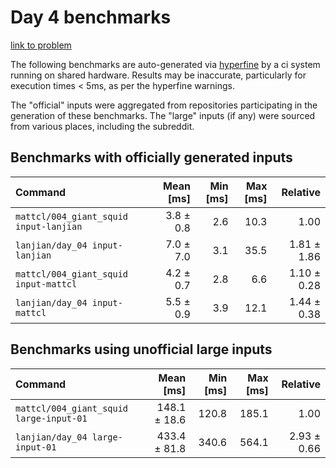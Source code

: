 # Day 4 benchmarks

[link to problem](http://adventofcode.com/2021/day/4)

The following benchmarks are auto-generated via [hyperfine](https://github.com/sharkdp/hyperfine) by a ci system running on shared hardware. Results may be inaccurate, particularly for execution times < 5ms, as per the hyperfine warnings.

The "official" inputs were aggregated from repositories participating in the generation of these benchmarks. The "large" inputs (if any) were sourced from various places, including the subreddit.

## Benchmarks with officially generated inputs
| Command | Mean [ms] | Min [ms] | Max [ms] | Relative |
|:---|---:|---:|---:|---:|
| `mattcl/004_giant_squid input-lanjian` | 3.8 ± 0.8 | 2.6 | 10.3 | 1.00 |
| `lanjian/day_04 input-lanjian` | 7.0 ± 7.0 | 3.1 | 35.5 | 1.81 ± 1.86 |
| `mattcl/004_giant_squid input-mattcl` | 4.2 ± 0.7 | 2.8 | 6.6 | 1.10 ± 0.28 |
| `lanjian/day_04 input-mattcl` | 5.5 ± 0.9 | 3.9 | 12.1 | 1.44 ± 0.38 |
## Benchmarks using unofficial large inputs
| Command | Mean [ms] | Min [ms] | Max [ms] | Relative |
|:---|---:|---:|---:|---:|
| `mattcl/004_giant_squid large-input-01` | 148.1 ± 18.6 | 120.8 | 185.1 | 1.00 |
| `lanjian/day_04 large-input-01` | 433.4 ± 81.8 | 340.6 | 564.1 | 2.93 ± 0.66 |
